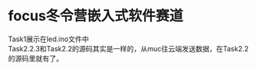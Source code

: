 # focus冬令营嵌入式软件赛道
Task1展示在led.ino文件中  
Task2.2.3和Task2.2的源码其实是一样的，从muc往云端发送数据，在Task2.2的源码里就有了。  
    
